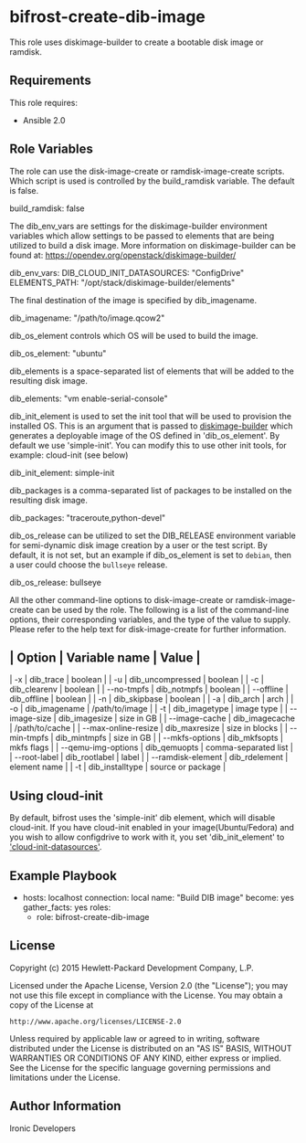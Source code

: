 bifrost-create-dib-image
========================

This role uses diskimage-builder to create a bootable disk image or ramdisk.

Requirements
------------

This role requires:

- Ansible 2.0

Role Variables
--------------

The role can use the disk-image-create or ramdisk-image-create scripts. Which
script is used is controlled by the build_ramdisk variable. The default is
false.

build_ramdisk: false

The dib_env_vars are settings for the diskimage-builder environment variables
which allow settings to be passed to elements that are being utilized to build
a disk image.  More information on diskimage-builder can be found at:
https://opendev.org/openstack/diskimage-builder/

dib_env_vars:
  DIB_CLOUD_INIT_DATASOURCES: "ConfigDrive"
  ELEMENTS_PATH: "/opt/stack/diskimage-builder/elements"

The final destination of the image is specified by dib_imagename.

dib_imagename: "/path/to/image.qcow2"

dib_os_element controls which OS will be used to build the image.

dib_os_element: "ubuntu"

dib_elements is a space-separated list of elements that will be
added to the resulting disk image.

dib_elements: "vm enable-serial-console"

dib_init_element is used to set the init tool that will be used to provision
the installed OS. This is an argument that is passed to
[diskimage-builder](https://docs.openstack.org/developer/diskimage-builder/)
which generates a deployable image of the OS defined in 'dib_os_element'. By
default we use 'simple-init'. You can modify this to use other init tools, for
example: cloud-init (see below)

dib_init_element: simple-init

dib_packages is a comma-separated list of packages to be installed
on the resulting disk image.

dib_packages: "traceroute,python-devel"

dib_os_release can be utilized to set the DIB_RELEASE environment
variable for semi-dynamic disk image creation by a user or the
test script.  By default, it is not set, but an example if
dib_os_element is set to ``debian``, then a user could choose
the ``bullseye`` release.

dib_os_release: bullseye

All the other command-line options to disk-image-create or
ramdisk-image-create can be used by the role. The following is a list
of the command-line options, their corresponding variables, and the type
of the value to supply. Please refer to the help text for disk-image-create
for further information.

| Option              | Variable name    | Value                |
-----------------------------------------------------------------
| -x                  | dib_trace        | boolean              |
| -u                  | dib_uncompressed | boolean              |
| -c                  | dib_clearenv     | boolean              |
| --no-tmpfs          | dib_notmpfs      | boolean              |
| --offline           | dib_offline      | boolean              |
| -n                  | dib_skipbase     | boolean              |
| -a                  | dib_arch         | arch                 |
| -o                  | dib_imagename    | /path/to/image       |
| -t                  | dib_imagetype    | image type           |
| --image-size        | dib_imagesize    | size in GB           |
| --image-cache       | dib_imagecache   | /path/to/cache       |
| --max-online-resize | dib_maxresize    | size in blocks       |
| --min-tmpfs         | dib_mintmpfs     | size in GB           |
| --mkfs-options      | dib_mkfsopts     | mkfs flags           |
| --qemu-img-options  | dib_qemuopts     | comma-separated list |
| --root-label        | dib_rootlabel    | label                |
| --ramdisk-element   | dib_rdelement    | element name         |
| -t                  | dib_installtype  | source or package    |

Using cloud-init
----------------

By default, bifrost uses the 'simple-init' dib element, which will disable
cloud-init. If you have cloud-init enabled in your image(Ubuntu/Fedora) and you
wish to allow configdrive to work with it, you set 'dib_init_element' to
['cloud-init-datasources'](https://docs.openstack.org/developer/diskimage-builder/elements/cloud-init-datasources/README.html).

Example Playbook
----------------

- hosts: localhost
  connection: local
  name: "Build DIB image"
  become: yes
  gather_facts: yes
  roles:
    - role: bifrost-create-dib-image


License
-------

Copyright (c) 2015 Hewlett-Packard Development Company, L.P.

Licensed under the Apache License, Version 2.0 (the "License");
you may not use this file except in compliance with the License.
You may obtain a copy of the License at

    http://www.apache.org/licenses/LICENSE-2.0

Unless required by applicable law or agreed to in writing, software
distributed under the License is distributed on an "AS IS" BASIS,
WITHOUT WARRANTIES OR CONDITIONS OF ANY KIND, either express or implied.
See the License for the specific language governing permissions and
limitations under the License.

Author Information
------------------

Ironic Developers
